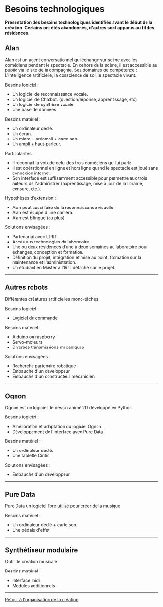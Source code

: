 Besoins technologiques
======================

**Présentation des besoins technologiques identifiés avant le début de la création. Certains ont étés abandonnés, d'autres sont apparus au fil des résidences.**

Alan
---------
Alan est un agent conversationnel qui échange sur scène avec les comédiens pendant le spectacle. En dehors de la scène, il est accessible au public via le site de la compagnie. Ses domaines de compétence : L'intelligence artificielle, la conscience de soi, le spectacle vivant.

Besoins logiciel :
-  Un logiciel de reconnaissance vocale.
-  Un logiciel de Chatbot. (question/réponse, apprentissage, etc)
-  Un logiciel de synthèse vocale
-  Une base de données

Besoins matériel :
-  Un ordinateur dédié.
-  Un écran.
-  Un micro + préampli + carte son.
-  Un ampli + haut-parleur.

Particularités :
-  Il reconnait la voix de celui des trois comédiens qui lui parle.
-  Il est opérationnel en ligne et hors ligne quand le spectacle est joué sans connexion internet.
-  Son interface est suffisamment accessible pour permettre aux trois auteurs de l'administrer (apprentissage, mise à jour de la librairie, censure, etc.).

Hypothèses d'extension :
-  Alan peut aussi faire de la reconnaissance visuelle.
-  Alan est équipé d'une caméra.
-  Alan est bilingue (ou plus).

Solutions envisagées :
-  Partenariat avec L'IRIT
-  Accès aux technologies du laboratoire.
-  Une ou deux résidences d'une à deux semaines au laboratoire pour échanges, conception et formation.
-  Définition du projet, intégration et mise au point, formation sur la maintenance et l'administration.
-  Un étudiant en Master à l'IRIT détaché sur le projet.

------------------------------------------------

Autres robots
-------------
Différentes créatures artificielles mono-tâches

Besoins logiciel :
-  Logiciel de commande

Besoins matériel :
-  Arduino ou raspberry
-  Servo-moteurs
-  Diverses transmissions mécaniques

Solutions envisagées :
-  Recherche partenaire robotique
-  Embauche d'un développeur
-  Embauche d'un constructeur mécanicien

------------------------------------------------

Ognon
-----
Ognon est un logiciel de dessin animé 2D développé en Python.

Besoins logiciel :
-  Amélioration et adaptation du logiciel Ognon
-  Développement de l'interface avec Pure Data

Besoins matériel :
-  Un ordinateur dédié.
-  Une tablette Cintic

Solutions envisagées :
-  Embauche d'un développeur

------------------------------------------------

Pure Data
---------
Pure Data un logiciel libre utilisé pour créer de la musique

Besoins matériel :
-  Un ordinateur dédié + carte son.
-  Une pédale d'effet

------------------------------------------------

Synthétiseur modulaire
----------------
Outil de création musicale

Besoins matériel :
-  Interface midi
-  Modules additionnels 


---

[Retour à l'organisation de la création](.)

